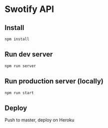 # Swotify API

## Install
```
npm install
```

## Run dev server
```
npm run server
```

## Run production server (locally)
```
npm run start
```

## Deploy
Push to master, deploy on Heroku